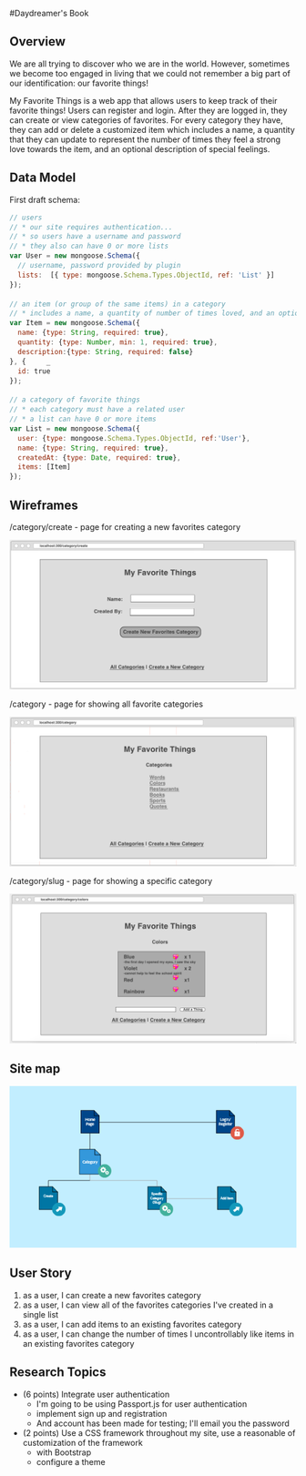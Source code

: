 #Daydreamer's Book

## Overview
We are all trying to discover who we are in the world. However, sometimes we become too engaged in living that we could not remember a big part of our identification: our favorite things!

My Favorite Things is a web app that allows users to keep track of their favorite things! Users can register and login. After they are logged in, they can create or view categories of favorites. For every category they have, they can add or delete a customized item which includes a name, a quantity that they can update to represent the number of times they feel a strong love towards the item, and an optional description of special feelings.


## Data Model
First draft schema:
```javascript
// users 
// * our site requires authentication... 
// * so users have a username and password 
// * they also can have 0 or more lists 
var User = new mongoose.Schema({     
  // username, password provided by plugin     
  lists:  [{ type: mongoose.Schema.Types.ObjectId, ref: 'List' }] 
});  

// an item (or group of the same items) in a category 
// * includes a name, a quantity of number of times loved, and an optional description/feeling
var Item = new mongoose.Schema({     
  name: {type: String, required: true},     
  quantity: {type: Number, min: 1, required: true},     
  description:{type: String, required: false} 
}, {     _
  id: true 
});  
  
// a category of favorite things 
// * each category must have a related user 
// * a list can have 0 or more items 
var List = new mongoose.Schema({     
  user: {type: mongoose.Schema.Types.ObjectId, ref:'User'},     
  name: {type: String, required: true},     
  createdAt: {type: Date, required: true},     
  items: [Item] 
});
```


## Wireframes
/category/create - page for creating a new favorites category

![category create](documentation/create.png)

/category - page for showing all favorite categories

![category](documentation/category.png)

/category/slug - page for showing a specific category

![category](documentation/category-slug.png)



## Site map

![sitemap](documentation/sitemap.png)


## User Story
1. as a user, I can create a new favorites category
2. as a user, I can view all of the favorites categories I've created in a single list
3. as a user, I can add items to an existing favorites category
4. as a user, I can change the number of times I uncontrollably like items in an existing favorites category


## Research Topics
* (6 points) Integrate user authentication
    * I'm going to be using Passport.js for user authentication
    * implement sign up and registration 
    * And account has been made for testing; I'll email you the password
* (2 points) Use a CSS framework throughout my site, use a reasonable of customization of the framework 
    * with Bootstrap 
    * configure a theme 



